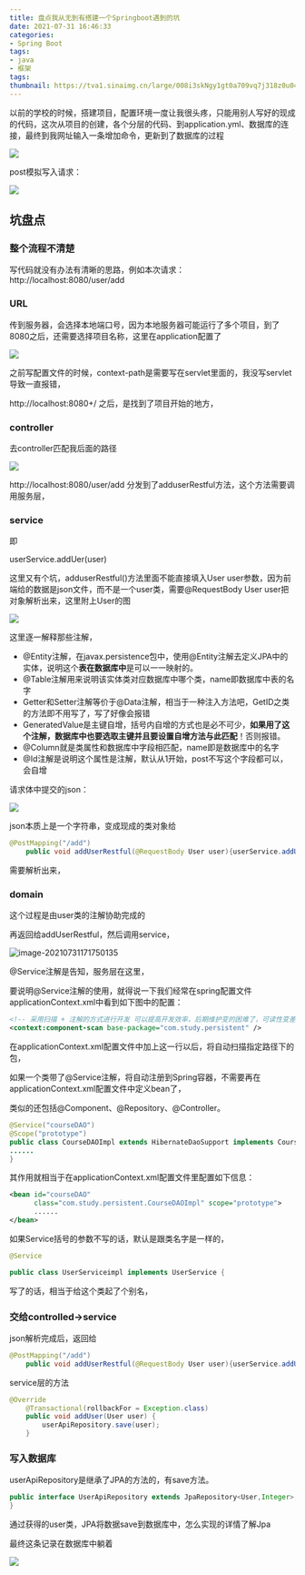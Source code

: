 ```yaml
---
title: 盘点我从无到有搭建一个Springboot遇到的坑
date: 2021-07-31 16:46:33
categories: 
- Spring Boot
tags:
- java
- 框架
tags:
thumbnail: https://tva1.sinaimg.cn/large/008i3skNgy1gt0a709vq7j318z0u043r.jpg
---
```




以前的学校的时候，搭建项目，配置环境一度让我很头疼，只能用别人写好的现成的代码，这次从项目的创建，各个分层的代码、到application.yml、数据库的连接，最终到我网址输入一条增加命令，更新到了数据库的过程

![](https://tva1.sinaimg.cn/large/008i3skNgy1gt08enthd4j30m40c3q3j.jpg)



post模拟写入请求：

![](https://tva1.sinaimg.cn/large/008i3skNgy1gt08d8i4d9j31ce0pi40t.jpg)



## 坑盘点

### 整个流程不清楚

写代码就没有办法有清晰的思路，例如本次请求： http://localhost:8080/user/add

### URL

传到服务器，会选择本地端口号，因为本地服务器可能运行了多个项目，到了8080之后，还需要选择项目名称，这里在application配置了

![](https://tva1.sinaimg.cn/large/008i3skNgy1gt08hfbbijj310y0l4aeg.jpg)



之前写配置文件的时候，context-path是需要写在servlet里面的，我没写servlet导致一直报错，

 http://localhost:8080+/ 之后，是找到了项目开始的地方，

### controller

去controller匹配我后面的路径

![](https://tva1.sinaimg.cn/large/008i3skNgy1gt08l9yooqj31ai0ka0yj.jpg)



http://localhost:8080/user/add 分发到了adduserRestful方法，这个方法需要调用服务层，

### service

即

userService.addUer(user)

这里又有个坑，adduserRestful()方法里面不能直接填入User user参数，因为前端给的数据是json文件，而不是一个user类，需要@RequestBody User user把对象解析出来，这里附上User的图

![](https://tva1.sinaimg.cn/large/008i3skNgy1gt08q8l01vj31gs0u0n3g.jpg)

这里逐一解释那些注解，

- @Entity注解，在javax.persistence包中，使用@Entity注解去定义JPA中的实体，说明这个**表在数据库中**是可以一一映射的。
- @Table注解用来说明该实体类对应数据库中哪个类，name即数据库中表的名字
- Getter和Setter注解等价于@Data注解，相当于一种注入方法吧，GetID之类的方法即不用写了，写了好像会报错
- GeneratedValue是主键自增，括号内自增的方式也是必不可少，**如果用了这个注解，数据库中也要选取主键并且要设置自增方法与此匹配**！否则报错。
- @Column就是类属性和数据库中字段相匹配，name即是数据库中的名字
- @Id注解是说明这个属性是注解，默认从1开始，post不写这个字段都可以，会自增

请求体中提交的json：

![](https://tva1.sinaimg.cn/large/008i3skNgy1gt08z66fkgj30yk0j40ue.jpg)

json本质上是一个字符串，变成现成的类对象给

```java
@PostMapping("/add")
    public void addUserRestful(@RequestBody User user){userService.addUser(user);}
```

需要解析出来，

### domain

这个过程是由user类的注解协助完成的

再返回给addUserRestful，然后调用service，

![image-20210731171750135](/Users/wuzhenren/myblog/source/_posts/盘点我从无到有搭建一个Springboot遇到的坑.assets/image-20210731171750135.png)



@Service注解是告知，服务层在这里，

 要说明@Service注解的使用，就得说一下我们经常在spring配置文件applicationContext.xml中看到如下图中的配置：

```xml
<!-- 采用扫描 + 注解的方式进行开发 可以提高开发效率，后期维护变的困难了，可读性变差了 -->
<context:component-scan base-package="com.study.persistent" />
```

在applicationContext.xml配置文件中加上这一行以后，将自动扫描指定路径下的包，

如果一个类带了@Service注解，将自动注册到Spring容器，不需要再在applicationContext.xml配置文件中定义bean了，

类似的还包括@Component、@Repository、@Controller。

```java
@Service("courseDAO")
@Scope("prototype")
public class CourseDAOImpl extends HibernateDaoSupport implements CourseDAO{
......
}
```

 其作用就相当于在applicationContext.xml配置文件里配置如下信息：

```xml
<bean id="courseDAO"
      class="com.study.persistent.CourseDAOImpl" scope="prototype">
      ......    
</bean>
```

如果Service括号的参数不写的话，默认是跟类名字是一样的，

```java
@Service

public class UserServiceimpl implements UserService {
```



写了的话，相当于给这个类起了个别名，

### 交给controlled->service

json解析完成后，返回给

```java
@PostMapping("/add")
    public void addUserRestful(@RequestBody User user){userService.addUser(user);}
```



service层的方法

```java
@Override
    @Transactional(rollbackFor = Exception.class)
    public void addUser(User user) {
        userApiRepository.save(user);
    }
```

### 写入数据库

userApiRepository是继承了JPA的方法的，有save方法。

```java
public interface UserApiRepository extends JpaRepository<User,Integer>, JpaSpecificationExecutor<User> {
}
```

通过获得的user类，JPA将数据save到数据库中，怎么实现的详情了解Jpa

最终这条记录在数据库中躺着

![](https://tva1.sinaimg.cn/large/008i3skNgy1gt09oj8gmrj30mw09p3z4.jpg)



